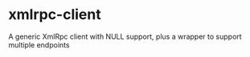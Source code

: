 xmlrpc-client
=============

A generic XmlRpc client with NULL support, plus a wrapper to support multiple endpoints